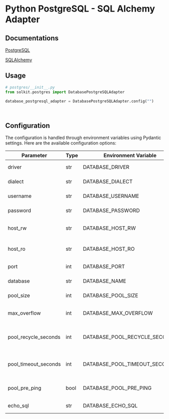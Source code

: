 
# Python PostgreSQL - SQL Alchemy Adapter

## Documentations

[PostgreSQL](https://www.postgresql.org/docs/)

[SQLAlchemy](https://docs.sqlalchemy.org/en/20/)

## Usage

```python
# postgres/__init__.py
from solkit.postgres import DatabasePostgreSQLAdapter

database_postgresql_adapter = DatabasePostgreSQLAdapter.config("")
```

```python

```

```python

```

## Configuration

The configuration is handled through environment variables using Pydantic settings.
Here are the available configuration options:

| Parameter            | Type | Environment Variable          | Description |
|----------------------|------|-------------------------------|-------------|
| driver               | str  | DATABASE_DRIVER               | Database driver |
| dialect              | str  | DATABASE_DIALECT              | Database dialect |
| username             | str  | DATABASE_USERNAME             | Database username |
| password             | str  | DATABASE_PASSWORD             | Database password |
| host_rw              | str  | DATABASE_HOST_RW              | Database host read/write |
| host_ro              | str  | DATABASE_HOST_RO              | Database host read only |
| port                 | int  | DATABASE_PORT                 | Database port |
| database             | str  | DATABASE_NAME                 | Database name |
| pool_size            | int  | DATABASE_POOL_SIZE            | Database pool size |
| max_overflow         | int  | DATABASE_MAX_OVERFLOW         | Database max overflow |
| pool_recycle_seconds | int  | DATABASE_POOL_RECYCLE_SECONDS | Database pool recycle seconds |
| pool_timeout_seconds | int  | DATABASE_POOL_TIMEOUT_SECONDS | Database pool timeout seconds |
| pool_pre_ping        | bool | DATABASE_POOL_PRE_PING        | Database pool pre ping |
| echo_sql             | str  | DATABASE_ECHO_SQL             | Database echo SQL |
